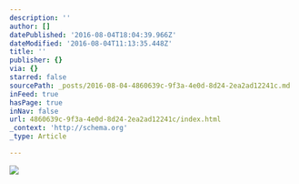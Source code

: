 ```yaml
---
description: ''
author: []
datePublished: '2016-08-04T18:04:39.966Z'
dateModified: '2016-08-04T11:13:35.448Z'
title: ''
publisher: {}
via: {}
starred: false
sourcePath: _posts/2016-08-04-4860639c-9f3a-4e0d-8d24-2ea2ad12241c.md
inFeed: true
hasPage: true
inNav: false
url: 4860639c-9f3a-4e0d-8d24-2ea2ad12241c/index.html
_context: 'http://schema.org'
_type: Article

---
```

![](https://the-grid-user-content.s3-us-west-2.amazonaws.com/ec4df77d-0664-4e7d-a18b-afcc5266c413.jpg)
